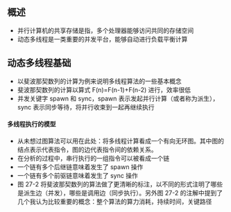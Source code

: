 ## 概述
* 并行计算机的共享存储是指，多个处理器能够访问共同的存储空间
* 动态多线程是一类重要的并发平台，能够自动进行负载平衡计算

## 动态多线程基础
* 以斐波那契数列的计算为例来说明多线程算法的一些基本概念
* 斐波那契数列的计算以算式 F(n)=F(n-1)+F(n-2) 进行，效率很低
* 并发关键字 spawn 和 sync，spawn 表示发起并行计算（或者称为派生），sync 表示同步等待，将并行收束到一起再继续执行

#### 多线程执行的模型
* 从未想过图算法可以用在此处：将多线程计算看成一个有向无环图。其中图的结点表示代表指令，图的边代表指令间的依赖关系。
* 在分析的过程中，串行执行的一组指令可以被看成一个链
* 一个链有多个后继链意味着发生了 spawn 操作 
* 一个链有多个前驱链意味着发生了 sync 操作
* 图 27-2 将斐波那契数列的算法做了更清晰的标注，以不同的形式注明了哪些是派生边（并发），哪些是调用边（同步执行）。另外图 27-2 的注解中提到了几个我认为比较重要的概念：整个算法的算力消耗，持续时间，关键路径
